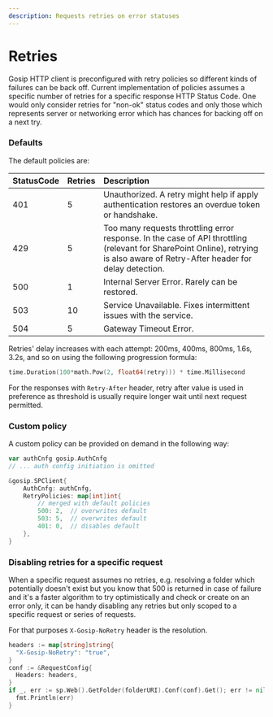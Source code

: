 ```yaml
---
description: Requests retries on error statuses
---
```


# Retries

Gosip HTTP client is preconfigured with retry policies so different kinds of failures can be back off. Current implementation of policies assumes a specific number of retries for a specific response HTTP Status Code. One would only consider retries for "non-ok" status codes and only those which represents server or networking error which has chances for backing off on a next try.

### Defaults

The default policies are:

| StatusCode | Retries | Description |
| :--- | :--- | :--- |
| 401 | 5 | Unauthorized. A retry might help if apply authentication restores an overdue token or handshake. |
| 429 | 5 | Too many requests throttling error response. In the case of API throttling \(relevant for SharePoint Online\), retrying is also aware of Retry-After header for delay detection. |
| 500 | 1 | Internal Server Error. Rarely can be restored. |
| 503 | 10 | Service Unavailable. Fixes intermittent issues with the service. |
| 504 | 5 | Gateway Timeout Error. |

Retries' delay increases with each attempt: 200ms, 400ms, 800ms, 1.6s, 3.2s, and so on using the following progression formula:

```go
time.Duration(100*math.Pow(2, float64(retry))) * time.Millisecond
```

For the responses with `Retry-After` header, retry after value is used in preference as threshold is usually require longer wait until next request permitted.

### Custom policy

A custom policy can be provided on demand in the following way:

```go
var authCnfg gosip.AuthCnfg
// ... auth config initiation is omitted

&gosip.SPClient{
	AuthCnfg: authCnfg,
	RetryPolicies: map[int]int{
		// merged with default policies
		500: 2,  // overwrites default
		503: 5,  // overwrites default
		401: 0,  // disables default
	},
}
```

### Disabling retries for a specific request

When a specific request assumes no retries, e.g. resolving a folder which potentially doesn't exist but you know that 500 is returned in case of failure and it's a faster algorithm to try optimistically and check or create on an error only, it can be handy disabling any retries but only scoped to a specific request or series of requests. 

For that purposes `X-Gosip-NoRetry` header is the resolution.

```go
headers := map[string]string{
  "X-Gosip-NoRetry": "true",
}
conf := &RequestConfig{
  Headers: headers,
}
if _, err := sp.Web().GetFolder(folderURI).Conf(conf).Get(); err != nil {
  fmt.Println(err)
}
```

